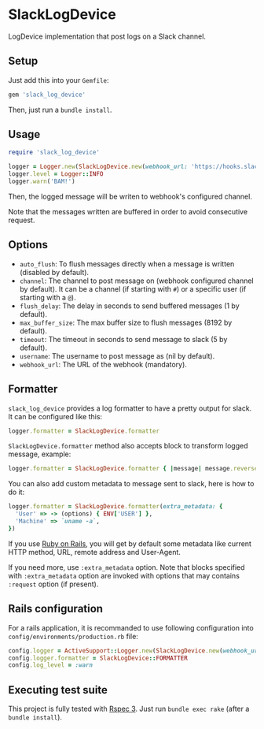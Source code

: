 # SlackLogDevice

LogDevice implementation that post logs on a Slack channel.

## Setup

Just add this into your `Gemfile`:

```ruby
gem 'slack_log_device'
```

Then, just run a `bundle install`.

## Usage

```ruby
require 'slack_log_device'

logger = Logger.new(SlackLogDevice.new(webhook_url: 'https://hooks.slack.com/services/...', username: 'MyApp'))
logger.level = Logger::INFO
logger.warn('BAM!')
```

Then, the logged message will be writen to webhook's configured channel.

Note that the messages written are buffered in order to avoid consecutive
request.

## Options

- `auto_flush`: To flush messages directly when a message is written (disabled
by default).
- `channel`: The channel to post message on (webhook configured channel by
default). It can be a channel (if starting with `#`) or a specific user (if
starting with a `@`).
- `flush_delay`: The delay in seconds to send buffered messages (1 by default).
- `max_buffer_size`: The max buffer size to flush messages (8192 by default).
- `timeout`: The timeout in seconds to send message to slack (5 by default).
- `username`: The username to post message as (nil by default).
- `webhook_url`: The URL of the webhook (mandatory).

## Formatter

`slack_log_device` provides a log formatter to have a pretty output for slack.
It can be configured like this:

```ruby
logger.formatter = SlackLogDevice.formatter
```

`SlackLogDevice.formatter` method also accepts block to transform logged
message, example:

```ruby
logger.formatter = SlackLogDevice.formatter { |message| message.reverse }
```

You can also add custom metadata to message sent to slack, here is how to do
it:

```ruby
logger.formatter = SlackLogDevice.formatter(extra_metadata: {
  'User' => -> (options) { ENV['USER'] },
  'Machine' => `uname -a`,
})
```

If you use [Ruby on Rails](http://rubyonrails.org/), you will get by default
some metadata like current HTTP method, URL, remote address and User-Agent.

If you need more, use `:extra_metadata` option. Note that blocks specified
with `:extra_metadata` option are invoked with options that may contains
`:request` option (if present).

## Rails configuration

For a rails application, it is recommanded to use following configuration into
`config/environments/production.rb` file:

```ruby
config.logger = ActiveSupport::Logger.new(SlackLogDevice.new(webhook_url: 'https://hooks.slack.com/services/...', username: 'MyRailsApp'))
config.logger.formatter = SlackLogDevice::FORMATTER
config.log_level = :warn
```

## Executing test suite

This project is fully tested with [Rspec 3](http://github.com/rspec/rspec).
Just run `bundle exec rake` (after a `bundle install`).
